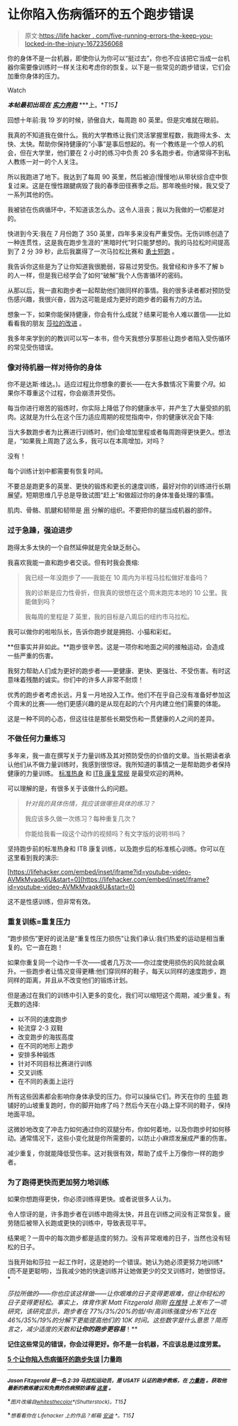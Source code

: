 # 让你陷入伤病循环的五个跑步错误

> 原文:[https://life hacker . com/five-running-errors-the-keep-you-locked-in-the-injury-1672356068](https://lifehacker.com/five-running-mistakes-that-keep-you-locked-in-the-injur-1672356068)

你的身体不是一台机器，即使你认为你可以“挺过去”，你也不应该把它当成一台机器你需要像训练时一样关注和考虑你的恢复。以下是一些常见的跑步错误，它们会加重你身体的压力。

Watch

***本帖最初出现在*** [***实力奔跑***](http://strengthrunning.com/2013/08/running-blunders-that-keep-you-in-the-injury-cycle/) ***上。**T15】*

回想十年前:我 19 岁的时候，骄傲自大，每周跑 80 英里。但是灾难就在眼前。

我真的不知道我在做什么。我的大学教练让我们灵活掌握里程数，我跑得太多、太快、太快。帮助你保持健康的“小事”是事后想起的。有一个教练是一个惊人的机会，但在大学里，他们要在 2 小时的练习中负责 20 多名跑步者。你通常得不到私人教练一对一的个人关注。

所以我跑进了地下。我达到了每周 90 英里，然后被迫(慢慢地)从带状综合症中恢复过来。这是在慢性跟腱病毁了我的春季田径赛季之后。那年晚些时候，我又受了一系列其他的伤。

我被锁在伤病循环中，不知道该怎么办。这令人沮丧；我以为我做的一切都是对的。

快进到今天:我在 7 月份跑了 350 英里，四年多来没有严重受伤。无伤训练创造了一种连贯性，这是我在跑步生涯的“黑暗时代”时只能梦想的。我的马拉松时间提高到了 2 分 39 秒，此后我赢得了一次马拉松比赛和 [勇士短跑](http://strengthrunning.com/2012/05/how-to-train-for-warrior-dash/) 。

我告诉你这些是为了让你知道我很脆弱，容易过劳受伤。我曾经和许多不了解 b 的人一样，但是我已经学会了如何“破解”我个人伤害循环的密码。

从那以后，我一直和跑步者一起帮助他们做同样的事情。我的很多读者都对预防受伤感兴趣，我很兴奋，因为这可能是成为更好的跑步者的最有力的方法。

想象一下，如果你能保持健康，你会有什么成就？结果可能令人难以置信——比如看看我的朋友 [莎拉的改进](http://strengthrunning.com/2013/08/constant-injuries-to-faster-and-pain-free/) 。

我多年来学到的的教训可以写一本书，但今天我想分享那些让跑步者陷入受伤循环的常见受伤错误。

### 像对待机器一样对待你的身体

你不是达斯·维达。)。适应过程比你想象的要长——在大多数情况下需要*个月*。如果你不尊重这个过程，你会崩溃并受伤。

每当你进行艰苦的锻炼时，你实际上降低了你的健康水平，并产生了大量受损的肌肉。这就是为什么在这个压力适应周期的视觉指南中，你的健康状况会下降:

当大多数跑步者为比赛进行训练时，他们会增加里程或者每周跑得更快更久。想法是，“如果我上周跑了这么多，我可以在本周增加，对吗？

没有！

每个训练计划中都需要有恢复时间。

不要总是跑更多的英里、更快的锻炼和更长的速度训练，最好对你的训练进行长期展望。短期思维几乎总是导致试图“赶上”和做超过你的身体准备处理的事情。

肌肉、骨骼、肌腱和韧带是 [用](https://lifehacker.com/how-to-return-to-running-after-an-injury-1553063140) 分解的组织。不要把你的腿当成机器的部件。

### 过于急躁，强迫进步

跑得太多太快的一个自然延伸就是完全缺乏耐心。

我喜欢我能一直和跑步者交谈。但有时我会畏缩:

> 我已经一年没跑步了——我能在 10 周内为半程马拉松做好准备吗？
> 
> 我的诊断是应力性骨折，但我真的很想在这个周末跑完本地的 10 公里。我能做到吗？
> 
> 我每周的里程是 7 英里，我的目标是八周后的纽约市马拉松。

我可以做你的啦啦队长，告诉你跑步就是拥抱、小猫和彩虹。

**但事实并非如此。**跑步很辛苦。这是一项你和地面之间的接触运动，会造成一些严重的伤害。

我努力帮助人们成为更好的跑步者——更健康、更快、更强壮、不受伤害。有时这意味着残酷的诚实。你们中的许多人非常不耐烦！

优秀的跑步者考虑长远，月复一月地投入工作。他们不在乎自己没有准备好参加这个周末的比赛——他们更感兴趣的是从现在起的六个月内建立他们需要的体能。

这是一种不同的心态，但这往往是那些长期受伤和一贯健康的人之间的差异。

### 不做任何力量练习

多年来，我一直在撰写关于力量训练及其对预防受伤的价值的文章。当长期读者承认他们从不做力量训练时，我感到很惊讶。我所知道的事情之一是帮助跑步者保持健康的力量训练。 [标准热身](http://strengthrunning.com/2011/07/the-standard-warm-up-video-demonstration/) 和 [ITB 康复常规](http://strengthrunning.com/2011/02/the-itb-rehab-routine-video-demonstration/) 是最受欢迎的两种。

可以理解的是，有很多关于该做什么的问题。

> *针对我的具体伤情，我应该做哪些具体的练习？*
> 
> 我应该多久做一次练习？每种重复几次？
> 
> 你能给我看一段这个动作的视频吗？有文字版的说明书吗？

坚持跑步前的标准热身和 ITB 康复训练，以及跑步后的标准核心训练。你可以在这里看到我的演示:

 [https://lifehacker.com/embed/inset/iframe?id=youtube-video-AVMkMvaqk6U&start=0](https://lifehacker.com/embed/inset/iframe?id=youtube-video-AVMkMvaqk6U&start=0) 

这不是性感训练，但非常有效。

### 重复训练=重复压力

“跑步损伤”更好的说法是“重复性压力损伤”让我们承认:我们热爱的运动是相当重复的。它一直在跑！

如果你重复同一个动作一千次——或者几万次——你过度使用损伤的风险就会飙升。一些跑步者让情况变得更糟:他们穿同样的鞋子，每天以同样的速度跑步，跑同样的距离，并且从不改变他们的锻炼计划。

但是通过在我们的训练中引入更多的变化，我们可以缩短这个周期，减少重复。有无数的选择:

*   以不同的速度跑步
*   轮流穿 2-3 双鞋
*   改变跑步的海拔高度
*   在不同的地形上跑步
*   安排多种锻炼
*   针对不同目标比赛进行训练
*   交叉训练
*   在不同的表面上运行

所有这些因素都会影响你身体承受的压力。你可以操纵它们。昨天在你的 [牛顿](http://strengthrunning.com/2013/04/newton-gravity-running-shoe-review/) 跑铺好的山坡重复跑时，你的脚开始疼了吗？然后今天在小路上穿不同的鞋子，保持地面平坦。

这微妙地改变了冲击力如何通过你的双腿分布，你如何着地，以及你跑步时如何移动。通常情况下，这些小变化就是你所需要的，以防止小麻烦发展成严重的伤害。

减少重复，你就能降低受伤率。这对我很有效，帮助了成千上万像你一样的跑步者。

### 为了跑得更快而更加努力地训练

如果你想跑得更快，你必须训练得更快。或者说很多人认为。

令人惊讶的是，许多跑步者在训练中跑得太快，并且在训练之间没有正常恢复。疲劳随后被带入长跑或更快的训练中，导致表现平平。

结果呢？一周中的每次跑步都是适度的努力。没有非常艰难的日子，当然也没有轻松的日子。

当我开始和莎拉 一起工作时，这是她的一个错误。她认为她必须更努力地训练*(而不是更聪明)，当我减少她的快速训练并让她做更少的交叉训练时，她很惊讶。*

*莎拉所做的——你也应该这样做——让你艰难的日子变得更艰难，但让你轻松的日子变得更轻松。事实上，体育作家 Matt Fitzgerald 刚刚 [在推特](https://twitter.com/mattfitwriter/status/344951458933899266) 上发布了一项研究，该研究显示，跑步者在 77%/3%/20%的低/中/高训练强度分布下比在 46%/35%/19%的分解下更能提高他们的 10K 时间。这些数字是什么意思？简而言之，减少适度的天数和**让你的跑步更容易***！**

**记住这些常见的错误，你会过得更好。你不是一台机器，不应该总是过度劳累。**

**[5 个让你陷入伤病循环的跑步失误](http://strengthrunning.com/2013/08/running-blunders-that-keep-you-in-the-injury-cycle/) |力量跑**

* * *

**<small>*Jason Fitzgerald 是一名 2:39 马拉松运动员，是 USATF 认证的跑步教练，在*</small> [<small>*力量跑*</small>](http://strengthrunning.com/) <small>*。获取他最新的教练建议和免费的伤病预防课程*</small> [<small>*这里*</small>](http://strengthrunning.com/injury-prevention-ecourse/) <small>*。*</small>**

**<small>*图片改编自*</small>[<small>*whitesthecolor*</small>](http://www.shutterstock.com/pic.mhtml?id=161912702&src=id)<small>*(Shutterstock)。*T15】</small>**

**<small>*想看看你在 Lifehacker 上的作品？邮箱*</small> [<small>*安迪*</small>](mailto:andy@lifehacker.com) <small>*。*T15】</small>**